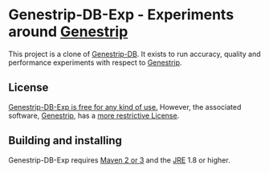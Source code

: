 **Genestrip-DB-Exp** - Experiments around [Genestrip](https://github.com/pfeiferd/genestrip)
===============================================
  
This project is a clone of [Genestrip-DB](https://github.com/pfeiferd/genestrip).
It exists to run accuracy, quality and performance experiments with respect to [Genestrip]([Genestrip](https://github.com/pfeiferd/genestrip)).

## License

[Genestrip-DB-Exp is free for any kind of use.](./LICENSE.txt) 
However, the associated software, [Genestrip](https://github.com/pfeiferd/genestrip), has a [more restrictive License](https://github.com/pfeiferd/genestrip#license). 

## Building and installing

Genestrip-DB-Exp requires [Maven 2 or 3](https://maven.apache.org/) and the [JRE](https://jdk.java.net/) 1.8 or higher.




